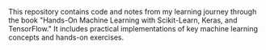 This repository contains code and notes from my learning journey through the book "Hands-On Machine Learning with Scikit-Learn, Keras, and TensorFlow." It includes practical implementations of key machine learning concepts and hands-on exercises.
